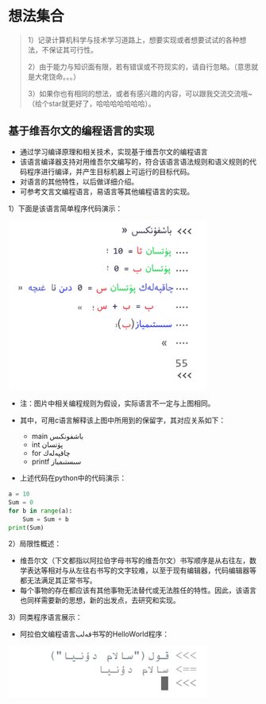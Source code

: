 # 想法集合

> 1）记录计算机科学与技术学习道路上，想要实现或者想要试试的各种想法，不保证其可行性。
>
> 2）由于能力与知识面有限，若有错误或不符现实的，请自行忽略。（意思就是大佬饶命。。。）
>
> 3）如果你也有相同的想法，或者有感兴趣的内容，可以跟我交流交流哦~ （给个star就更好了，哈哈哈哈哈哈哈）。

## 基于维吾尔文的编程语言的实现

* 通过学习编译原理和相关技术，实现基于维吾尔文的编程语言
* 该语言编译器支持对用维吾尔文编写的，符合该语言语法规则和语义规则的代码程序进行编译，并产生目标机器上可运行的目标代码。
* 对语言的其他特性，以后做详细介绍。
* 可参考文言文编程语言，易语言等其他编程语言的实现。

1）下面是该语言简单程序代码演示：

 <img src="image/3.png" width = "400" alt="ugl-code" align=center />

* 注：图片中相关编程规则为假设，实际语言不一定与上图相同。
* 其中，可用c语言解释该上图中所用到的保留字，其对应关系如下：
  *  main  باشفونكىس
  * int  پۈتسان
  * for  چاقپەلەك
  * printf  سىستىمياز

* 上述代码在python中的代码演示：

```python
a = 10
Sum = 0
for b in range(a):
    Sum = Sum + b
print(Sum)
```

2）局限性概述：

* 维吾尔文（下文都指以阿拉伯字母书写的维吾尔文）书写顺序是从右往左，数学表达等相对与从左往右书写的文字较难，以至于现有编辑器，代码编辑器等都无法满足其正常书写。
* 每个事物的存在都应该有其他事物无法替代或无法胜任的特性。因此，该语言也同样需要新的思想，新的出发点，去研究和实现。

3）同类程序语言展示：

* 阿拉伯文编程语言قەلب书写的HelloWorld程序：

 <img src="image/2.png" width = "400" alt="arabic-kelib" align=center />


